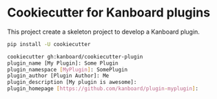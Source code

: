 Cookiecutter for Kanboard plugins
=================================

This project create a skeleton project to develop a Kanboard plugin.

```bash
pip install -U cookiecutter
```

```bash
cookiecutter gh:kanboard/cookiecutter-plugin
plugin_name [My Plugin]: Some Plugin
plugin_namespace [MyPlugin]: SomePlugin
plugin_author [Plugin Author]: Me
plugin_description [My plugin is awesome]:
plugin_homepage [https://github.com/kanboard/plugin-myplugin]:
```
